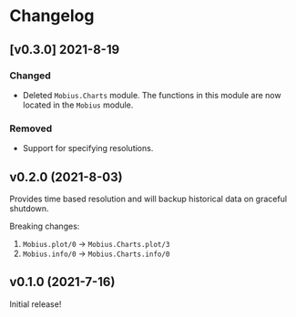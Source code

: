 # Changelog

## [v0.3.0] 2021-8-19

### Changed
- Deleted `Mobius.Charts` module. The functions in this module are now located
  in the `Mobius` module.

### Removed
- Support for specifying resolutions.


## v0.2.0 (2021-8-03)

Provides time based resolution and will backup historical data on graceful
shutdown.

Breaking changes:

1. `Mobius.plot/0` -> `Mobius.Charts.plot/3`
1. `Mobius.info/0` -> `Mobius.Charts.info/0` 

## v0.1.0 (2021-7-16)

Initial release!